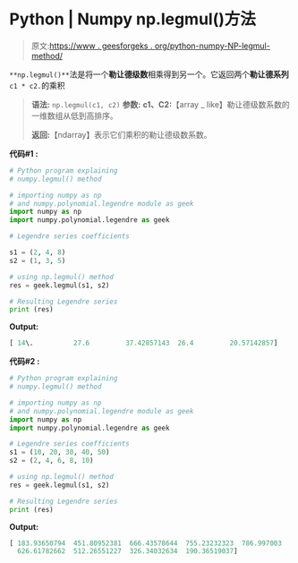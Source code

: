 # Python | Numpy np.legmul()方法

> 原文:[https://www . geesforgeks . org/python-numpy-NP-legmul-method/](https://www.geeksforgeeks.org/python-numpy-np-legmul-method/)

`**np.legmul()**`法是将一个**勒让德级数**相乘得到另一个。它返回两个**勒让德系列** `c1 * c2.`的乘积

> **语法:** `np.legmul(c1, c2)`
> **参数:**
> **c1、C2:**【array _ like】勒让德级数系数的一维数组从低到高排序。
> 
> **返回:**【ndarray】表示它们乘积的勒让德级数系数。

**代码#1 :**

```py
# Python program explaining
# numpy.legmul() method 

# importing numpy as np  
# and numpy.polynomial.legendre module as geek 
import numpy as np 
import numpy.polynomial.legendre as geek

# Legendre series coefficients

s1 = (2, 4, 8) 
s2 = (1, 3, 5)   

# using np.legmul() method 
res = geek.legmul(s1, s2) 

# Resulting Legendre series
print (res) 
```

**Output:**

```py
[ 14\.          27.6         37.42857143  26.4         20.57142857]

```

**代码#2 :**

```py
# Python program explaining
# numpy.legmul() method 

# importing numpy as np  
# and numpy.polynomial.legendre module as geek 
import numpy as np 
import numpy.polynomial.legendre as geek

# Legendre series coefficients
s1 = (10, 20, 30, 40, 50) 
s2 = (2, 4, 6, 8, 10)    

# using np.legmul() method 
res = geek.legmul(s1, s2) 

# Resulting Legendre series
print (res) 
```

**Output:**

```py
[ 183.93650794  451.80952381  666.43578644  755.23232323  786.997003
  626.61782662  512.26551227  326.34032634  190.36519037]

```